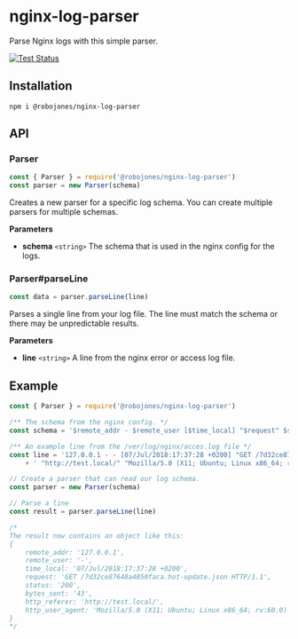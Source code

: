 # nginx-log-parser

Parse Nginx logs with this simple parser.

[![Test Status](https://github.com/robojones/nginx-log-parser/workflows/Tests/badge.svg)](https://github.com/robojones/nginx-log-parser/actions?query=workflow%3ATests)

## Installation

```
npm i @robojones/nginx-log-parser
```

## API

### Parser

```typescript
const { Parser } = require('@robojones/nginx-log-parser')
const parser = new Parser(schema)
```

Creates a new parser for a specific log schema.
You can create multiple parsers for multiple schemas.

**Parameters**
- **schema** `<string>` The schema that is used in the nginx config for the logs.

### Parser#parseLine

```typescript
const data = parser.parseLine(line)
```

Parses a single line from your log file.
The line must match the schema or there may be unpredictable results.

**Parameters**
- **line** `<string>` A line from the nginx error or access log file.

## Example
```typescript
const { Parser } = require('@robojones/nginx-log-parser')

/** The schema from the nginx config. */
const schema = '$remote_addr - $remote_user [$time_local] "$request" $status $bytes_sent "$http_referer" "$http_user_agent"'

/** An example line from the /ver/log/nginx/acces.log file */
const line = '127.0.0.1 - - [07/Jul/2018:17:37:28 +0200] "GET /7d32ce87648a4050faca.hot-update.json HTTP/1.1" 200 43'
	+ ' "http://test.local/" "Mozilla/5.0 (X11; Ubuntu; Linux x86_64; rv:60.0) Gecko/20100101 Firefox/60.0"'

// Create a parser that can read our log schema.
const parser = new Parser(schema)

// Parse a line
const result = parser.parseLine(line)

/*
The result now contains an object like this:
{
	remote_addr: '127.0.0.1',
	remote_user: '-',
	time_local: '07/Jul/2018:17:37:28 +0200',
	request: 'GET /7d32ce87648a4050faca.hot-update.json HTTP/1.1',
	status: '200',
	bytes_sent: '43',
	http_referer: 'http://test.local/',
	http_user_agent: 'Mozilla/5.0 (X11; Ubuntu; Linux x86_64; rv:60.0) Gecko/20100101 Firefox/60.0',
}
*/
```
